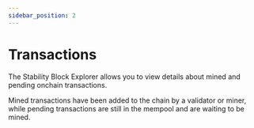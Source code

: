 ```yaml
---
sidebar_position: 2
---
```


# Transactions

The Stability Block Explorer allows you to view details about mined and pending onchain transactions.

Mined transactions have been added to the chain by a validator or miner, while pending transactions are still in the mempool and are waiting to be mined.
